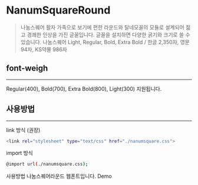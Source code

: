 # NanumSquareRound
> 나눔스퀘어 활자 가족으로 보기에 편한 라운드와 탈네모꼴의 모듈로 설계되어 젊고 경쾌한 인상을 가진 글꼴입니다.
글꼴을 설치하면 다양한 굵기와 크기로 쓸 수 있습니다.
나눔스퀘어 Light, Regular, Bold, Extra Bold / 한글 2,350자, 영문 94자, KS약물 986자

## font-weigh
---
Regular(400), Bold(700), Extra Bold(800), Light(300) 지원됩니다.


## 사용방법
---
link 방식 (권장)

```bash
<link rel="stylesheet" type="text/css" href="./nanumsquare.css">
```

import 방식

```bash
@import url(./nanumsquare.css);
```

사용방법
나눔스퀘어라운드 웹폰트입니다. Demo
